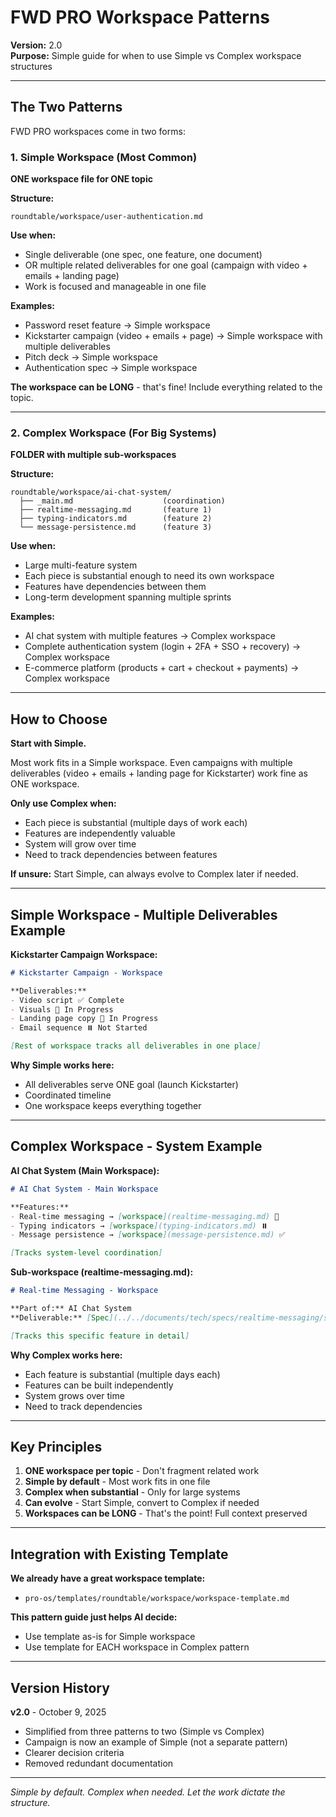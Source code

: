 # FWD PRO Workspace Patterns

**Version:** 2.0  
**Purpose:** Simple guide for when to use Simple vs Complex workspace structures

---

## The Two Patterns

FWD PRO workspaces come in two forms:

### 1. Simple Workspace (Most Common)

**ONE workspace file for ONE topic**

**Structure:**
```
roundtable/workspace/user-authentication.md
```

**Use when:**
- Single deliverable (one spec, one feature, one document)
- OR multiple related deliverables for one goal (campaign with video + emails + landing page)
- Work is focused and manageable in one file

**Examples:**
- Password reset feature → Simple workspace
- Kickstarter campaign (video + emails + page) → Simple workspace with multiple deliverables
- Pitch deck → Simple workspace
- Authentication spec → Simple workspace

**The workspace can be LONG** - that's fine! Include everything related to the topic.

---

### 2. Complex Workspace (For Big Systems)

**FOLDER with multiple sub-workspaces**

**Structure:**
```
roundtable/workspace/ai-chat-system/
  ├── _main.md                    (coordination)
  ├── realtime-messaging.md       (feature 1)
  ├── typing-indicators.md        (feature 2)
  └── message-persistence.md      (feature 3)
```

**Use when:**
- Large multi-feature system
- Each piece is substantial enough to need its own workspace
- Features have dependencies between them
- Long-term development spanning multiple sprints

**Examples:**
- AI chat system with multiple features → Complex workspace
- Complete authentication system (login + 2FA + SSO + recovery) → Complex workspace
- E-commerce platform (products + cart + checkout + payments) → Complex workspace

---

## How to Choose

**Start with Simple.**

Most work fits in a Simple workspace. Even campaigns with multiple deliverables (video + emails + landing page for Kickstarter) work fine as ONE workspace.

**Only use Complex when:**
- Each piece is substantial (multiple days of work each)
- Features are independently valuable
- System will grow over time
- Need to track dependencies between features

**If unsure:** Start Simple, can always evolve to Complex later if needed.

---

## Simple Workspace - Multiple Deliverables Example

**Kickstarter Campaign Workspace:**

```markdown
# Kickstarter Campaign - Workspace

**Deliverables:**
- Video script ✅ Complete
- Visuals 🔄 In Progress  
- Landing page copy 🔄 In Progress
- Email sequence ⏸️ Not Started

[Rest of workspace tracks all deliverables in one place]
```

**Why Simple works here:** 
- All deliverables serve ONE goal (launch Kickstarter)
- Coordinated timeline
- One workspace keeps everything together

---

## Complex Workspace - System Example

**AI Chat System (Main Workspace):**

```markdown
# AI Chat System - Main Workspace

**Features:**
- Real-time messaging → [workspace](realtime-messaging.md) 🔄
- Typing indicators → [workspace](typing-indicators.md) ⏸️
- Message persistence → [workspace](message-persistence.md) ✅

[Tracks system-level coordination]
```

**Sub-workspace (realtime-messaging.md):**
```markdown
# Real-time Messaging - Workspace

**Part of:** AI Chat System
**Deliverable:** [Spec](../../documents/tech/specs/realtime-messaging/spec.md)

[Tracks this specific feature in detail]
```

**Why Complex works here:**
- Each feature is substantial (multiple days each)
- Features can be built independently
- System grows over time
- Need to track dependencies

---

## Key Principles

1. **ONE workspace per topic** - Don't fragment related work
2. **Simple by default** - Most work fits in one file
3. **Complex when substantial** - Only for large systems
4. **Can evolve** - Start Simple, convert to Complex if needed
5. **Workspaces can be LONG** - That's the point! Full context preserved

---

## Integration with Existing Template

**We already have a great workspace template:**
- `pro-os/templates/roundtable/workspace/workspace-template.md`

**This pattern guide just helps AI decide:**
- Use template as-is for Simple workspace
- Use template for EACH workspace in Complex pattern

---

## Version History

**v2.0** - October 9, 2025
- Simplified from three patterns to two (Simple vs Complex)
- Campaign is now an example of Simple (not a separate pattern)
- Clearer decision criteria
- Removed redundant documentation

---

*Simple by default. Complex when needed. Let the work dictate the structure.*
